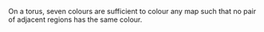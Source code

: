 On a torus, seven colours are sufficient to colour any map such that no
pair of adjacent regions has the same colour.
